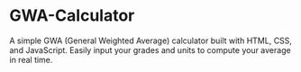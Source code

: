 # GWA-Calculator
A simple GWA (General Weighted Average) calculator built with HTML, CSS, and JavaScript. Easily input your grades and units to compute your average in real time.
